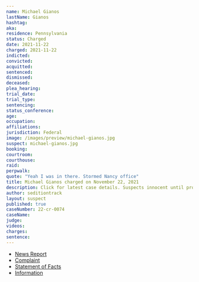 ```yaml
---
name: Michael Gianos
lastName: Gianos
hashtag:
aka:
residence: Pennsylvania
status: Charged
date: 2021-11-22
charged: 2021-11-22
indicted:
convicted:
acquitted:
sentenced:
dismissed:
deceased:
plea_hearing:
trial_date:
trial_type:
sentencing:
status_conference:
age:
occupation:
affiliations:
jurisdiction: Federal
image: /images/preview/michael-gianos.jpg
suspect: michael-gianos.jpg
booking:
courtroom:
courthouse:
raid:
perpwalk:
quote: "Yeah I was in there. Stormed Nancy office"
title: Michael Gianos charged on November 22, 2021
description: Click for latest case details. Suspects innocent until proven guilty.
author: seditiontrack
layout: suspect
published: true
caseNumber: 22-cr-0074
caseName:
judge:
videos:
charges:
sentence:
---
```

- [News Report](https://www.msn.com/en-us/news/crime/feds-claim-pa-woman-stormed-the-capitol-on-jan-6-welcomed-fight-with-counterprotesters/ar-AARp9Sv)
- [Complaint](https://www.justice.gov/usao-dc/case-multi-defendant/file/1459071/download)
- [Statement of Facts](https://www.justice.gov/usao-dc/case-multi-defendant/file/1459076/download)
- [Information](https://extremism.gwu.edu/sites/g/files/zaxdzs2191/f/Rachel%20Myers%20and%20Michael%20Gianos%20Information.pdf)
